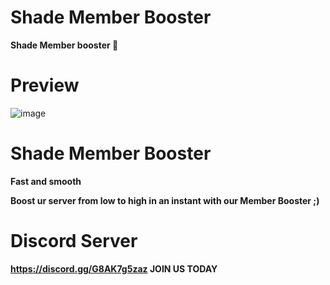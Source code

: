  # Shade Member Booster
 
 **Shade Member booster 🫡**

# Preview

![image](https://user-images.githubusercontent.com/123413634/217056621-7f6d814f-d804-4e45-b043-b54913fb0831.png)


# Shade Member Booster

**Fast and smooth**

**Boost ur server from low to high in an instant with our Member Booster ;)**

# Discord Server

**https://discord.gg/G8AK7g5zaz JOIN US TODAY**
